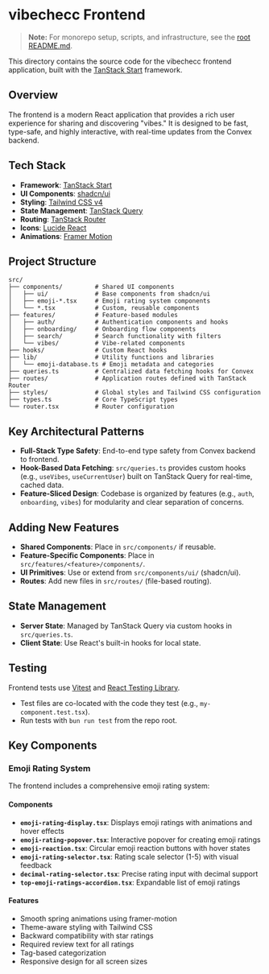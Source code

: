 # vibechecc Frontend

> **Note:** For monorepo setup, scripts, and infrastructure, see the [root README.md](../../README.md).

This directory contains the source code for the vibechecc frontend application, built with the [TanStack Start](https://tanstack.com/start) framework.

## Overview

The frontend is a modern React application that provides a rich user experience for sharing and discovering "vibes." It is designed to be fast, type-safe, and highly interactive, with real-time updates from the Convex backend.

## Tech Stack

- **Framework**: [TanStack Start](https://tanstack.com/start)
- **UI Components**: [shadcn/ui](https://ui.shadcn.com/)
- **Styling**: [Tailwind CSS v4](https://tailwindcss.com/)
- **State Management**: [TanStack Query](https://tanstack.com/query)
- **Routing**: [TanStack Router](https://tanstack.com/router)
- **Icons**: [Lucide React](https://lucide.dev/)
- **Animations**: [Framer Motion](https://framer.com/motion/)

## Project Structure

```
src/
├── components/         # Shared UI components
│   ├── ui/             # Base components from shadcn/ui
│   ├── emoji-*.tsx     # Emoji rating system components
│   └── *.tsx           # Custom, reusable components
├── features/           # Feature-based modules
│   ├── auth/           # Authentication components and hooks
│   ├── onboarding/     # Onboarding flow components
│   ├── search/         # Search functionality with filters
│   └── vibes/          # Vibe-related components
├── hooks/              # Custom React hooks
├── lib/                # Utility functions and libraries
│   └── emoji-database.ts # Emoji metadata and categories
├── queries.ts          # Centralized data fetching hooks for Convex
├── routes/             # Application routes defined with TanStack Router
├── styles/             # Global styles and Tailwind CSS configuration
├── types.ts            # Core TypeScript types
└── router.tsx          # Router configuration
```

## Key Architectural Patterns

- **Full-Stack Type Safety**: End-to-end type safety from Convex backend to frontend.
- **Hook-Based Data Fetching**: `src/queries.ts` provides custom hooks (e.g., `useVibes`, `useCurrentUser`) built on TanStack Query for real-time, cached data.
- **Feature-Sliced Design**: Codebase is organized by features (e.g., `auth`, `onboarding`, `vibes`) for modularity and clear separation of concerns.

## Adding New Features

- **Shared Components**: Place in `src/components/` if reusable.
- **Feature-Specific Components**: Place in `src/features/<feature>/components/`.
- **UI Primitives**: Use or extend from `src/components/ui/` (shadcn/ui).
- **Routes**: Add new files in `src/routes/` (file-based routing).

## State Management

- **Server State**: Managed by TanStack Query via custom hooks in `src/queries.ts`.
- **Client State**: Use React's built-in hooks for local state.

## Testing

Frontend tests use [Vitest](https://vitest.dev/) and [React Testing Library](https://testing-library.com/docs/react-testing-library/intro).

- Test files are co-located with the code they test (e.g., `my-component.test.tsx`).
- Run tests with `bun run test` from the repo root.

## Key Components

### Emoji Rating System

The frontend includes a comprehensive emoji rating system:

#### Components

- **`emoji-rating-display.tsx`**: Displays emoji ratings with animations and hover effects
- **`emoji-rating-popover.tsx`**: Interactive popover for creating emoji ratings
- **`emoji-reaction.tsx`**: Circular emoji reaction buttons with hover states
- **`emoji-rating-selector.tsx`**: Rating scale selector (1-5) with visual feedback
- **`decimal-rating-selector.tsx`**: Precise rating input with decimal support
- **`top-emoji-ratings-accordion.tsx`**: Expandable list of emoji ratings

#### Features

- Smooth spring animations using framer-motion
- Theme-aware styling with Tailwind CSS
- Backward compatibility with star ratings
- Required review text for all ratings
- Tag-based categorization
- Responsive design for all screen sizes

